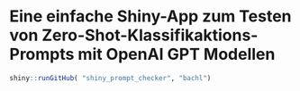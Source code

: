 # Eine einfache Shiny-App zum Testen von Zero-Shot-Klassifikaktions-Prompts mit OpenAI GPT Modellen

```r
shiny::runGitHub( "shiny_prompt_checker", "bachl")
```

